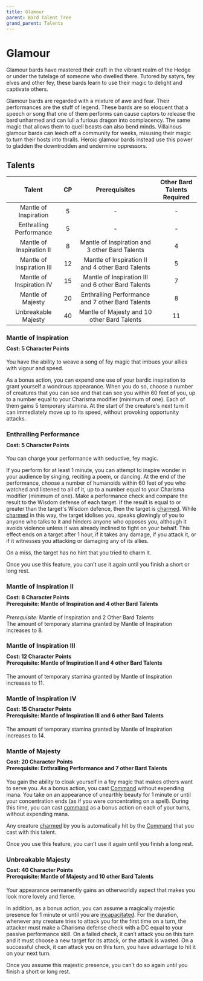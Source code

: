 ```yaml
---
title: Glamour
parent: Bard Talent Tree
grand_parent: Talents
---
```


# Glamour
Glamour bards have mastered their craft in the vibrant realm of the Hedge or under the tutelage of someone who dwelled there. Tutored by satyrs, fey elves and other fey, these bards learn to use their magic to delight and captivate others.

Glamour bards are regarded with a mixture of awe and fear. Their performances are the stuff of legend. These bards are so eloquent that a speech or song that one of them performs can cause captors to release the bard unharmed and can lull a furious dragon into complacency. The same magic that allows them to quell beasts can also bend minds. Villainous glamour bards can leech off a community for weeks, misusing their magic to turn their hosts into thralls. Heroic glamour bards instead use this power to gladden the downtrodden and undermine oppressors.

## Talents

| Talent | CP | Prerequisites | Other Bard <br> Talents Required |
|:------:|:--:|:-------------:|:--------------------------------:|
| Mantle of Inspiration | 5 | - | - |
| Enthralling Performance | 5 | - | - |
| Mantle of Inspiration II | 8 | Mantle of Inspiration and 3 other Bard Talents | 4 |
| Mantle of Inspiration III | 12 | Mantle of Inspiration II and 4 other Bard Talents | 5 |
| Mantle of Inspiration IV | 15 | Mantle of Inspiration III and 6 other Bard Talents | 7 |
| Mantle of Majesty | 20 | Enthralling Performance and 7 other Bard Talents | 8 |
| Unbreakable Majesty | 40 | Mantle of Majesty and 10 other Bard Talents | 11 |

### Mantle of Inspiration

<div style="margin-top:-10px;"></div>

#### **Cost:** 5 Character Points
You have the ability to weave a song of fey magic that imbues your allies with vigour and speed.

As a bonus action, you can expend one use of your bardic inspiration to grant yourself a wondrous appearance. When you do so, choose a number of creatures that you can see and that can see you within 60 feet of you, up to a number equal to your Charisma modifier (minimum of one). Each of them gains 5 temporary stamina. At the start of the creature's next turn it can immediately move up to its speed, without provoking opportunity attacks.

### Enthralling Performance

<div style="margin-top:-10px;"></div>

#### **Cost:** 5 Character Points
You can charge your performance with seductive, fey magic.

If you perform for at least 1 minute, you can attempt to inspire wonder in your audience by singing, reciting a poem, or dancing. At the end of the performance, choose a number of humanoids within 60 feet of you who watched and listened to all of it, up to a number equal to your Charisma modifier (minimum of one). Make a performance check and compare the result to the Wisdom defense of each target. If the result is equal to or greater than the target's Wisdom defence, then the target is [charmed](https://stormchaserroleplaying.com/stormchaserRPG/Conditions/Charmed/). While [charmed](https://stormchaserroleplaying.com/stormchaserRPG/Conditions/Charmed/) in this way, the target idolises you, speaks glowingly of you to anyone who talks to it and hinders anyone who opposes you, although it avoids violence unless it was already inclined to fight on your behalf. This effect ends on a target after 1 hour, if it takes any damage, if you attack it, or if it witnesses you attacking or damaging any of its allies.

On a miss, the target has no hint that you tried to charm it.

Once you use this feature, you can’t use it again until you finish a short or long rest.

### Mantle of Inspiration II

<div style="margin-top:-10px;"></div>

#### **Cost:** 8 Character Points<br>**Prerequisite:** Mantle of Inspiration and 4 other Bard Talents
*Prerequisite:* Mantle of Inspiration and 2 Other Bard Talents<br>
The amount of temporary stamina granted by Mantle of Inspiration increases to 8.

### Mantle of Inspiration III

<div style="margin-top:-10px;"></div>

#### **Cost:** 12 Character Points<br>**Prerequisite:** Mantle of Inspiration II and 4 other Bard Talents
The amount of temporary stamina granted by Mantle of Inspiration increases to 11.

### Mantle of Inspiration IV

<div style="margin-top:-10px;"></div>

#### **Cost:** 15 Character Points<br>**Prerequisite:** Mantle of Inspiration III and 6 other Bard Talents
The amount of temporary stamina granted by Mantle of Inspiration increases to 14.

### Mantle of Majesty

<div style="margin-top:-10px;"></div>

#### **Cost:** 20 Character Points<br>**Prerequisite:** Enthralling Performance and 7 other Bard Talents
You gain the ability to cloak yourself in a fey magic that makes others want to serve you. As a bonus action, you cast [Command]() without expending mana. You take on an appearance of unearthly beauty for 1 minute or until your concentration ends (as if you were concentrating on a spell). During this time, you can cast [command]() as a bonus action on each of your turns, without expending mana.

Any creature [charmed](https://stormchaserroleplaying.com/stormchaserRPG/Conditions/Charmed/) by you is automatically hit by the [Command]() that you cast with this talent.

Once you use this feature, you can’t use it again until you finish a long rest.

### Unbreakable Majesty

<div style="margin-top:-10px;"></div>

#### **Cost:** 40 Character Points<br>**Prerequisite:** Mantle of Majesty and 10 other Bard Talents
Your appearance permanently gains an otherworldly aspect that makes you look more lovely and fierce.

In addition, as a bonus action, you can assume a magically majestic presence for 1 minute or until you are [incapacitated](https://stormchaserroleplaying.com/stormchaserRPG/Conditions/Incapacitated/). For the duration, whenever any creature tries to attack you for the first time on a turn, the attacker must make a Charisma defense check with a DC equal to your passive performance skill. On a failed check, it can’t attack you on this turn and it must choose a new target for its attack, or the attack is wasted. On a successful check, it can attack you on this turn, you have advantage to hit it on your next turn.

Once you assume this majestic presence, you can’t do so again until you finish a short or long rest.
